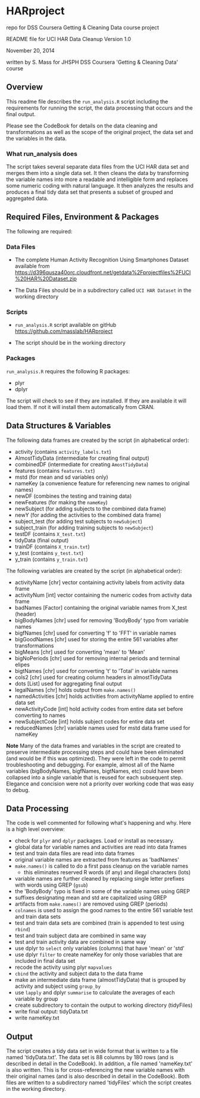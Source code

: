 HARproject
==========

repo for DSS Coursera Getting & Cleaning Data course project

README file for UCI HAR Data Cleanup
Version 1.0

November 20, 2014

written by S. Mass for JHSPH DSS Coursera 'Getting & Cleaning Data' course

## Overview
This readme file describes the  `run_analysis.R` script including the requirements for running the script, the data processing that occurs and the final output.

Please see the CodeBook for details on the data cleaning and transformations as well as the scope of the original project, the data set and the variables in the data.

### What run_analysis does
The script takes several separate data files from the UCI HAR data set and merges them into a single data set.  It then cleans the data by transforming the variable names into more a readable and intelligible form and replaces some numeric coding with natural language.  It then analyzes the results and produces a final tidy data set that presents a subset of grouped and aggregated data.

## Required Files, Environment & Packages
The following are required:

### Data Files
- The complete Human Activity Recognition Using Smartphones Dataset available from https://d396qusza40orc.cloudfront.net/getdata%2Fprojectfiles%2FUCI%20HAR%20Dataset.zip

- The Data Files should be in a subdirectory called `UCI HAR Dataset` in the working directory

### Scripts
- `run_analysis.R` script available on gitHub https://github.com/masslab/HARproject

- The script should be in the working directory

### Packages
`run_analysis.R` requires the following R packages:

- plyr
- dplyr

The script will check to see if they are installed.  If they are available it will load them.  If not it will install them automatically from CRAN.

## Data Structures & Variables
The following data frames are created by the script (in alphabetical order):

- activity (contains `activity_labels.txt`)
- AlmostTidyData (intermediate for creating final output)
- combinedDF (intermediate for creating `AmostTidyData`)
- features (contains `features.txt`)
- mstd (for mean and sd variables only)
- nameKey (a convenience feature for referencing new names to original names)
- newDF (combines the testing and training data)
- newFeatures (for making the `nameKey`)
- newSubject (for adding subjects to the combined data frame)
- newY (for adding the activities to the combined data frame)
- subject_test (for adding test subjects to `newSubject`)
- subject_train (for adding training subjects to `newSubject`)
- testDF (contains `X_test.txt`)
- tidyData (final output)
- trainDF (contains `X_train.txt`)
- y_test (contains `y_test.txt`)
- y_train (contains `y_train.txt`)

The following variables are created by the script (in alphabetical order):

- activityName [chr] vector containing activity labels from activity data frame
- activityNum [int] vector containing the numeric codes from activity data frame
- badNames [Factor] containing the original variable names from X_test (header)
- bigBodyNames [chr] used for removing 'BodyBody' typo from variable names
- bigfNames [chr] used for converting 'f' to 'FFT' in variable names
- bigGoodNames [chr] used for storing the entire 561 variables after transformations
- bigMeans [chr] used for converting 'mean' to 'Mean'
- bigNoPeriods [chr] used for removing internal periods and terminal elipes
- bigtNames [chr] used for converting 't' to 'Total' in variable names
- cols2 [chr] used for creating column headers in almostTidyData
- dots [List] used for aggregating final output
- legalNames [chr] holds output from `make.names()`
- namedActivities [chr] holds activities from activityName applied to entire data set
- newActivityCode [int] hold activity codes from entire data set before converting to names
- newSubjectCode [int] holds subject codes for entire data set
- reducedNames [chr] variable names used for mstd data frame used for nameKey

**Note** Many of the data frames and variables in the script are created to preserve intermediate processing steps and could have been eliminated (and would be if this was optimized).  They were left in the code to permit troubleshooting and debugging.  For example, almost all of the Name variables (bigBodyNames, bigfNames, bigtNames, etc) could have been collapsed into a single variable that is reused for each subsequent step.  Elegance and concision were not a priority over working code that was easy to debug.

## Data Processing
The code is well commented for following what's happening and why.  Here is a high level overview:

- check for `plyr` and `dplyr` packages.  Load or install as necessary.
- global data for variable names and activities are read into data frames
- test and train data files are read into data frames
- original variable names are extracted from features as 'badNames'
- `make.names()` is called to do a first pass cleanup on the variable names
  - this eliminates reserved R words (if any) and illegal characters (lots)
- variable names are further cleaned by replacing single letter prefixes with words using GREP (`gsub`)
- the 'BodyBody' typo is fixed in some of the variable names using GREP
- suffixes designating mean and std are capitalized using GREP
- artifacts from `make.names()` are removed using GREP (periods)
- `colnames` is used to assign the good names to the entire 561 variable test and train data sets
- test and train data sets are combined (train is appended to test using `rbind`)
- test and train subject data are combined in same way
- test and train activity data are combined in same way
- use dplyr to `select` only variables (columns) that have 'mean' or 'std'
- use dplyr `filter` to create nameKey for only those variables that are included in final data set
- recode the activity using plyr `mapvalues`
- `cbind` the activity and subject data to the data frame
- make an intermediate data frame (almostTidyData) that is grouped by activity and subject using `group_by`
- use `lapply` and dplyr `summarise` to calculate the averages of each variable by group
- create subdirectory to contain the output to working directory (tidyFiles)
- write final output: tidyData.txt
- write nameKey.txt

## Output
The script creates a tidy data set in wide format that is written to a file named 'tidyData.txt'.  The data set is 88 columns by 180 rows (and is described in detail in the CodeBook).  In addition, a file named 'nameKey.txt' is also written.  This is for cross-referencing the new variable names with their original names (and is also described in detail in the CodeBook).  Both files are written to a subdirectory named 'tidyFiles' which the script creates in the working directory.












